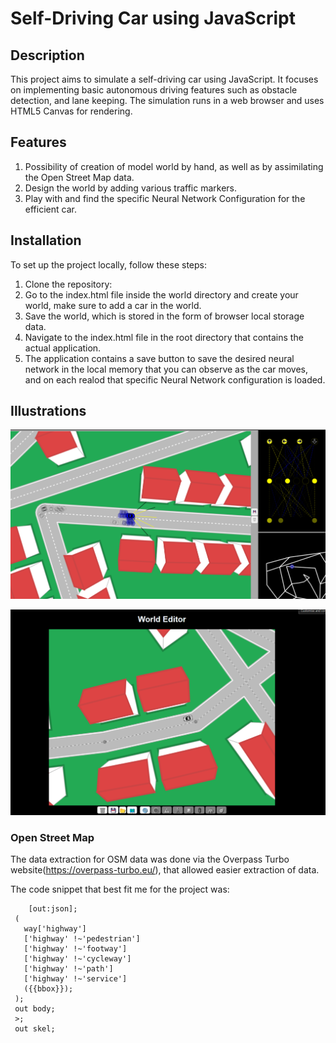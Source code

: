 # Self-Driving Car using JavaScript

## Description

This project aims to simulate a self-driving car using JavaScript. It focuses on implementing basic autonomous driving features such as obstacle detection, and lane keeping. The simulation runs in a web browser and uses HTML5 Canvas for rendering.

## Features

1. Possibility of creation of model world by hand, as well as by assimilating the Open Street Map data.
2. Design the world by adding various traffic markers.
3. Play with and find the specific Neural Network Configuration for the efficient car.

## Installation

To set up the project locally, follow these steps:

1. Clone the repository:
2. Go to the index.html file inside the world directory and create your world, make sure to add a car in the world.
3. Save the world, which is stored in the form of browser local storage data.
4. Navigate to the index.html file in the root directory that contains the actual application.
5. The application contains a save button to save the desired neural network in the local memory that you can observe as the car moves, and on each realod that specific Neural Network configuration is loaded.

## Illustrations

![Main Image](/ss/image.png)

![World Editor](/ss/image-1.png)

### Open Street Map

The data extraction for OSM data was done via the Overpass Turbo website(https://overpass-turbo.eu/), that allowed easier extraction of data.

The code snippet that best fit me for the project was:

```
    [out:json];
 (
   way['highway']
   ['highway' !~'pedestrian']
   ['highway' !~'footway']
   ['highway' !~'cycleway']
   ['highway' !~'path']
   ['highway' !~'service']
   ({{bbox}});
 );
 out body;
 >;
 out skel;
```
